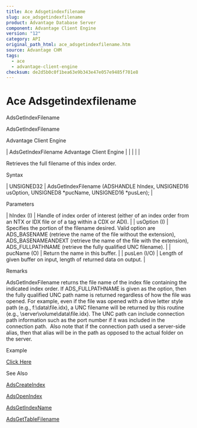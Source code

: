 ```yaml
---
title: Ace Adsgetindexfilename
slug: ace_adsgetindexfilename
product: Advantage Database Server
component: Advantage Client Engine
version: "12"
category: API
original_path_html: ace_adsgetindexfilename.htm
source: Advantage CHM
tags:
  - ace
  - advantage-client-engine
checksum: de2d5b0c0f1bea63e9b343e47e057e9485f701e8
---
```


# Ace Adsgetindexfilename

AdsGetIndexFilename

AdsGetIndexFilename

Advantage Client Engine

| AdsGetIndexFilename  Advantage Client Engine |  |  |  |  |

Retrieves the full filename of this index order.

Syntax

| UNSIGNED32 | AdsGetIndexFilename (ADSHANDLE hIndex,  UNSIGNED16 usOption,  UNSIGNED8 \*pucName,  UNSIGNED16 \*pusLen); |

Parameters

| hIndex (I) | Handle of index order of interest (either of an index order from an NTX or IDX file or of a tag within a CDX or ADI). |
| usOption (I) | Specifies the portion of the filename desired. Valid option are ADS\_BASENAME (retrieve the name of the file without the extension), ADS\_BASENAMEANDEXT (retrieve the name of the file with the extension), ADS\_FULLPATHNAME (retrieve the fully qualified UNC filename). |
| pucName (O) | Return the name in this buffer. |
| pusLen (I/O) | Length of given buffer on input, length of returned data on output. |

Remarks

AdsGetIndexFilename returns the file name of the index file containing the indicated index order. If ADS\_FULLPATHNAME is given as the option, then the fully qualified UNC path name is returned regardless of how the file was opened. For example, even if the file was opened with a drive letter style path (e.g., f:\data\file.idx), a UNC filename will be returned by this routine (e.g., \\server\volume\data\file.idx). The UNC path can include connection path information such as the port number if it was included in the connection path.  Also note that if the connection path used a server-side alias, then that alias will be in the path as opposed to the actual folder on the server.

Example

[Click Here](ace_examples.md#adsgetindexfilenameexample)

See Also

[AdsCreateIndex](ace_adscreateindex.md)

[AdsOpenIndex](ace_adsopenindex.md)

[AdsGetIndexName](ace_adsgetindexname.md)

[AdsGetTableFilename](ace_adsgettablefilename.md)
